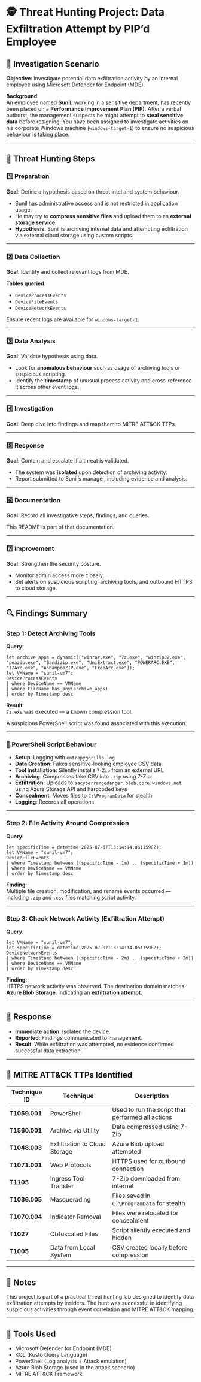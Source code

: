 
# 🕵️ Threat Hunting Project: Data Exfiltration Attempt by PIP’d Employee

## 📘 Investigation Scenario

**Objective**: Investigate potential data exfiltration activity by an internal employee using Microsoft Defender for Endpoint (MDE).

**Background**:  
An employee named **Sunil**, working in a sensitive department, has recently been placed on a **Performance Improvement Plan (PIP)**. After a verbal outburst, the management suspects he might attempt to **steal sensitive data** before resigning. You have been assigned to investigate activities on his corporate Windows machine (`windows-target-1`) to ensure no suspicious behaviour is taking place.

---

## 🧭 Threat Hunting Steps

### 1️⃣ Preparation

**Goal**: Define a hypothesis based on threat intel and system behaviour.

- Sunil has administrative access and is not restricted in application usage.
- He may try to **compress sensitive files** and upload them to an **external storage service**.
- **Hypothesis**: Sunil is archiving internal data and attempting exfiltration via external cloud storage using custom scripts.

---

### 2️⃣ Data Collection

**Goal**: Identify and collect relevant logs from MDE.

**Tables queried**:
- `DeviceProcessEvents`
- `DeviceFileEvents`
- `DeviceNetworkEvents`

Ensure recent logs are available for `windows-target-1`.

---

### 3️⃣ Data Analysis

**Goal**: Validate hypothesis using data.

- Look for **anomalous behaviour** such as usage of archiving tools or suspicious scripting.
- Identify the **timestamp** of unusual process activity and cross-reference it across other event logs.

---

### 4️⃣ Investigation

**Goal**: Deep dive into findings and map them to MITRE ATT&CK TTPs.

---

### 5️⃣ Response

**Goal**: Contain and escalate if a threat is validated.

- The system was **isolated** upon detection of archiving activity.
- Report submitted to Sunil’s manager, including evidence and analysis.

---

### 6️⃣ Documentation

**Goal**: Record all investigative steps, findings, and queries.

This README is part of that documentation.

---

### 7️⃣ Improvement

**Goal**: Strengthen the security posture.

- Monitor admin access more closely.
- Set alerts on suspicious scripting, archiving tools, and outbound HTTPS to cloud storage.

---

## 🔍 Findings Summary

### Step 1: Detect Archiving Tools

**Query**:
```kusto
let archive_apps = dynamic(["winrar.exe", "7z.exe", "winzip32.exe", "peazip.exe", "Bandizip.exe", "UniExtract.exe", "POWERARC.EXE", "IZArc.exe", "AshampooZIP.exe", "FreeArc.exe"]);
let VMName = "sunil-vm7";
DeviceProcessEvents
| where DeviceName == VMName
| where FileName has_any(archive_apps)
| order by Timestamp desc
```

**Result**:  
`7z.exe` was executed — a known compression tool.  

A suspicious PowerShell script was found associated with this execution.

---

### 🔧 PowerShell Script Behaviour

- **Setup**: Logging with `entropygorilla.log`
- **Data Creation**: Fakes sensitive-looking employee CSV data
- **Tool Installation**: Silently installs `7-Zip` from an external URL
- **Archiving**: Compresses fake CSV into `.zip` using 7-Zip
- **Exfiltration**: Uploads to `sacyberrangedanger.blob.core.windows.net` using Azure Storage API and hardcoded keys
- **Concealment**: Moves files to `C:\ProgramData` for stealth
- **Logging**: Records all operations

---

### Step 2: File Activity Around Compression

**Query**:
```kusto
let specificTime = datetime(2025-07-07T13:14:14.0611598Z);
let VMName = "sunil-vm7";
DeviceFileEvents
| where Timestamp between ((specificTime - 1m) .. (specificTime + 1m))
| where DeviceName == VMName
| order by Timestamp desc
```

**Finding**:  
Multiple file creation, modification, and rename events occurred — including `.zip` and `.csv` files matching script activity.

---

### Step 3: Check Network Activity (Exfiltration Attempt)

**Query**:
```kusto
let VMName = "sunil-vm7";
let specificTime = datetime(2025-07-07T13:14:14.0611598Z);
DeviceNetworkEvents
| where Timestamp between ((specificTime - 2m) .. (specificTime + 2m))
| where DeviceName == VMName
| order by Timestamp desc
```

**Finding**:  
HTTPS network activity was observed. The destination domain matches **Azure Blob Storage**, indicating an **exfiltration attempt**.

---

## 🧯 Response

- **Immediate action**: Isolated the device.
- **Reported**: Findings communicated to management.
- **Result**: While exfiltration was attempted, no evidence confirmed successful data extraction.

---

## 🧠 MITRE ATT&CK TTPs Identified

| Technique ID | Technique | Description |
|--------------|-----------|-------------|
| **T1059.001** | PowerShell | Used to run the script that performed all actions |
| **T1560.001** | Archive via Utility | Data compressed using 7-Zip |
| **T1048.003** | Exfiltration to Cloud Storage | Azure Blob upload attempted |
| **T1071.001** | Web Protocols | HTTPS used for outbound connection |
| **T1105** | Ingress Tool Transfer | 7-Zip downloaded from internet |
| **T1036.005** | Masquerading | Files saved in `C:\ProgramData` for stealth |
| **T1070.004** | Indicator Removal | Files were relocated for concealment |
| **T1027** | Obfuscated Files | Script silently executed and hidden |
| **T1005** | Data from Local System | CSV created locally before compression |

---

## 📄 Notes

This project is part of a practical threat hunting lab designed to identify data exfiltration attempts by insiders. The hunt was successful in identifying suspicious activities through event correlation and MITRE ATT&CK mapping.

---

## 🧰 Tools Used

- Microsoft Defender for Endpoint (MDE)
- KQL (Kusto Query Language)
- PowerShell (Log analysis + Attack emulation)
- Azure Blob Storage (used in the attack scenario)
- MITRE ATT&CK Framework
